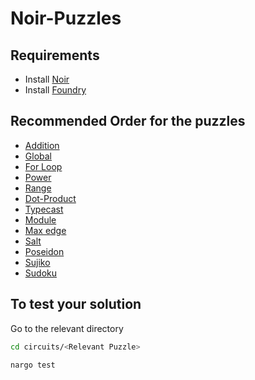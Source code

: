 # Noir-Puzzles

## Requirements
- Install [Noir](https://noir-lang.org/getting_started/nargo_installation)
- Install [Foundry](https://book.getfoundry.sh/getting-started/installation)

## Recommended Order for the puzzles
- [Addition](https://github.com/RareSkills/noir-puzzles/tree/readme/circuits/Addition)
- [Global](https://github.com/RareSkills/noir-puzzles/tree/readme/circuits/Global)
- [For Loop](https://github.com/RareSkills/noir-puzzles/tree/readme/circuits/ForLoop)
- [Power](https://github.com/RareSkills/noir-puzzles/tree/readme/circuits/Power)
- [Range](https://github.com/RareSkills/noir-puzzles/tree/readme/circuits/Range)
- [Dot-Product](https://github.com/RareSkills/noir-puzzles/tree/readme/circuits/Dot-Product)
- [Typecast](https://github.com/RareSkills/noir-puzzles/tree/readme/circuits/Typecast)
- [Module](https://github.com/RareSkills/noir-puzzles/tree/readme/circuits/Module)
- [Max edge](https://github.com/RareSkills/noir-puzzles/tree/readme/circuits/Max-Edge)
- [Salt](https://github.com/RareSkills/noir-puzzles/tree/readme/circuits/Salt)
- [Poseidon](https://github.com/RareSkills/noir-puzzles/tree/readme/circuits/Poseidon)
- [Sujiko](https://github.com/RareSkills/noir-puzzles/tree/readme/circuits/sujiko)
- [Sudoku](https://github.com/RareSkills/noir-puzzles/tree/readme/circuits/sudoku)

## To test your solution

Go to the relevant directory 

```bash
cd circuits/<Relevant Puzzle>
```

```bash
nargo test
```
